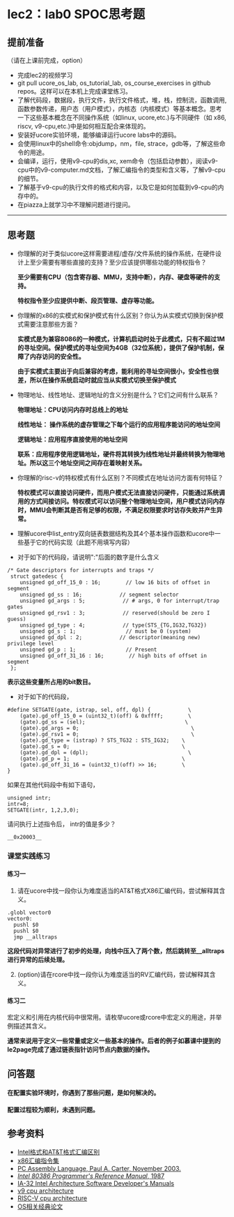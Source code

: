 # lec2：lab0 SPOC思考题

## **提前准备**
（请在上课前完成，option）

- 完成lec2的视频学习
- git pull ucore_os_lab, os_tutorial_lab, os_course_exercises  in github repos。这样可以在本机上完成课堂练习。
- 了解代码段，数据段，执行文件，执行文件格式，堆，栈，控制流，函数调用,函数参数传递，用户态（用户模式），内核态（内核模式）等基本概念。思考一下这些基本概念在不同操作系统（如linux, ucore,etc.)与不同硬件（如 x86, riscv, v9-cpu,etc.)中是如何相互配合来体现的。
- 安装好ucore实验环境，能够编译运行ucore labs中的源码。
- 会使用linux中的shell命令:objdump，nm，file, strace，gdb等，了解这些命令的用途。
- 会编译，运行，使用v9-cpu的dis,xc, xem命令（包括启动参数），阅读v9-cpu中的v9\-computer.md文档，了解汇编指令的类型和含义等，了解v9-cpu的细节。
- 了解基于v9-cpu的执行文件的格式和内容，以及它是如何加载到v9-cpu的内存中的。
- 在piazza上就学习中不理解问题进行提问。

---

## 思考题

- 你理解的对于类似ucore这样需要进程/虚存/文件系统的操作系统，在硬件设计上至少需要有哪些直接的支持？至少应该提供哪些功能的特权指令？

    __至少需要有CPU（包含寄存器、MMU，支持中断），内存、硬盘等硬件的支持。__

    __特权指令至少应提供中断、段页管理、虚存等功能。__

- 你理解的x86的实模式和保护模式有什么区别？你认为从实模式切换到保护模式需要注意那些方面？

	__实模式是为兼容8086的一种模式，计算机启动时处于此模式，只有不超过1M的寻址空间。保护模式的寻址空间为4GB（32位系统），提供了保护机制，保障了内存访问的安全性。__

	__由于实模式主要出于向后兼容的考虑，能利用的寻址空间很小，安全性也很差，所以在操作系统启动时就应当从实模式切换至保护模式__

- 物理地址、线性地址、逻辑地址的含义分别是什么？它们之间有什么联系？

	__物理地址：CPU访问内存时总线上的地址__

	__线性地址： 操作系统的虚存管理之下每个运行的应用程序能访问的地址空间__

	__逻辑地址：应用程序直接使用的地址空间__
	
	__联系：应用程序使用逻辑地址，硬件将其转换为线性地址并最终转换为物理地址。所以这三个地址空间之间存在着映射关系。__

- 你理解的risc-v的特权模式有什么区别？不同模式在地址访问方面有何特征？

	__特权模式可以直接访问硬件，而用户模式无法直接访问硬件，只能通过系统调用的方式间接访问。特权模式可以访问整个物理地址空间，用户模式访问内存时，MMU会判断其是否有足够的权限，不满足权限要求时访存失败并产生异常。__

- 理解ucore中list_entry双向链表数据结构及其4个基本操作函数和ucore中一些基于它的代码实现（此题不用填写内容）

- 对于如下的代码段，请说明":"后面的数字是什么含义

``` 
/* Gate descriptors for interrupts and traps */
 struct gatedesc {
    unsigned gd_off_15_0 : 16;        // low 16 bits of offset in segment
    unsigned gd_ss : 16;            // segment selector
    unsigned gd_args : 5;            // # args, 0 for interrupt/trap gates
    unsigned gd_rsv1 : 3;            // reserved(should be zero I guess)
    unsigned gd_type : 4;            // type(STS_{TG,IG32,TG32})
    unsigned gd_s : 1;                // must be 0 (system)
    unsigned gd_dpl : 2;            // descriptor(meaning new) privilege level
    unsigned gd_p : 1;                // Present
    unsigned gd_off_31_16 : 16;        // high bits of offset in segment
 }; 
```

__表示这些变量所占用的bit数目。__

- 对于如下的代码段，

```
#define SETGATE(gate, istrap, sel, off, dpl) {            \
    (gate).gd_off_15_0 = (uint32_t)(off) & 0xffff;        \
    (gate).gd_ss = (sel);                                \
    (gate).gd_args = 0;                                    \
    (gate).gd_rsv1 = 0;                                    \
    (gate).gd_type = (istrap) ? STS_TG32 : STS_IG32;    \
    (gate).gd_s = 0;                                    \
    (gate).gd_dpl = (dpl);                                \
    (gate).gd_p = 1;                                    \
    (gate).gd_off_31_16 = (uint32_t)(off) >> 16;        \
}
```
如果在其他代码段中有如下语句，
```
unsigned intr;
intr=8;
SETGATE(intr, 1,2,3,0);
```
请问执行上述指令后， intr的值是多少？

	__0x20003__

### 课堂实践练习

#### 练习一

1. 请在ucore中找一段你认为难度适当的AT&T格式X86汇编代码，尝试解释其含义。

```
.globl vector0
vector0:
  pushl $0
  pushl $0
  jmp __alltraps
```

__这段代码对异常进行了初步的处理，向栈中压入了两个数，然后跳转至\_\_alltraps进行异常的后续处理。__

2. (option)请在rcore中找一段你认为难度适当的RV汇编代码，尝试解释其含义。

#### 练习二

宏定义和引用在内核代码中很常用。请枚举ucore或rcore中宏定义的用途，并举例描述其含义。

__通常来说用于定义一些常量或定义一些基本的操作。后者的例子如慕课中提到的le2page完成了通过链表指针访问节点内数据的操作。__


## 问答题

#### 在配置实验环境时，你遇到了那些问题，是如何解决的。

__配置过程较为顺利，未遇到问题。__

## 参考资料
 - [Intel格式和AT&T格式汇编区别](http://www.cnblogs.com/hdk1993/p/4820353.html)
 - [x86汇编指令集  ](http://hiyyp1234.blog.163.com/blog/static/67786373200981811422948/)
 - [PC Assembly Language, Paul A. Carter, November 2003.](https://pdos.csail.mit.edu/6.828/2016/readings/pcasm-book.pdf)
 - [*Intel 80386 Programmer's Reference Manual*, 1987](https://pdos.csail.mit.edu/6.828/2016/readings/i386/toc.htm)
 - [IA-32 Intel Architecture Software Developer's Manuals](http://www.intel.com/content/www/us/en/processors/architectures-software-developer-manuals.html)
 - [v9 cpu architecture](https://github.com/chyyuu/os_tutorial_lab/blob/master/v9_computer/docs/v9_computer.md)
 - [RISC-V cpu architecture](http://www.riscvbook.com/chinese/)
 - [OS相关经典论文](https://github.com/chyyuu/aos_course_info/blob/master/readinglist.md)
